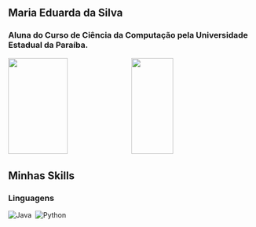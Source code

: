## Maria Eduarda da Silva 

### Aluna do Curso de Ciência da Computação pela Universidade Estadual da Paraíba. 

<div aling="center">
  <img width="49%" height="195px" src="https://github-readme-stats.vercel.app/api?username=lucasfstmd&show_icons=true&theme=dracula"/>
  <img width="41%" height="195px" src="https://github-readme-stats.vercel.app/api/top-langs/?username=lucasfstmd&hide_progress=true" />
</div>

## Minhas Skills

### Linguagens

![Java](https://img.shields.io/badge/java-%23ED8B00.svg?style=for-the-badge&logo=openjdk&logoColor=white)&nbsp;
![Python](https://img.shields.io/badge/python-3670A0?style=for-the-badge&logo=python&logoColor=ffdd54)&nbsp;

